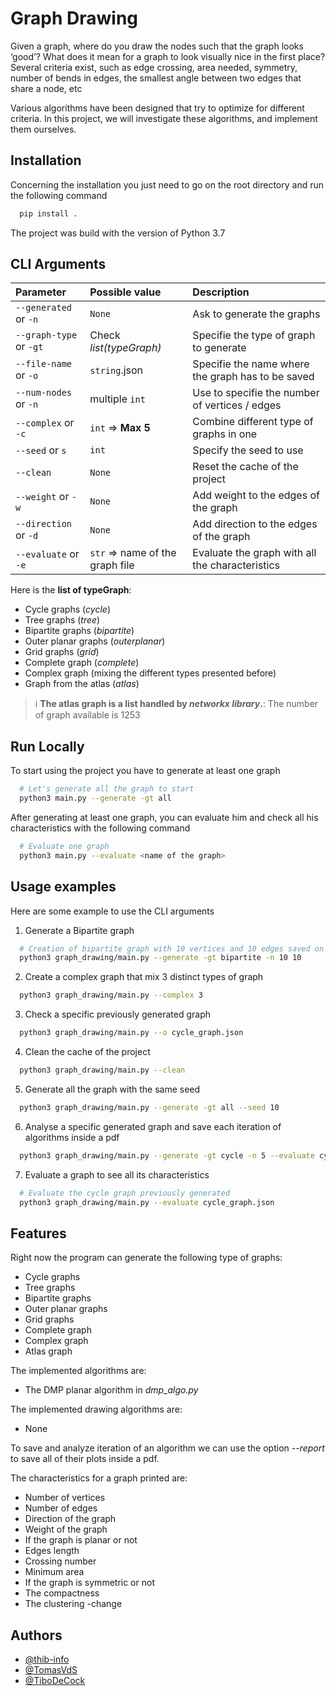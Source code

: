 
# Graph Drawing

Given a graph, where do you draw the nodes such that the graph looks ‘good’? What does it mean for a
graph to look visually nice in the first place? Several criteria exist, such as edge crossing, area needed,
symmetry, number of bends in edges, the smallest angle between two edges that share a node, etc

Various algorithms have been designed that try to optimize for different criteria. In this project, we will
investigate these algorithms, and implement them ourselves.

## Installation

Concerning the installation you just need to go on the root directory and run the following command

```bash
  pip install .
```
The project was build with the version of Python 3.7

## CLI Arguments
| Parameter               | Possible value                     | Description                						                 |
|:------------------------|:-----------------------------------|:--------------------------------------------------|
| `--generated` or `-n`   | `None`   			                       | Ask to generate the graphs  					                 |
| `--graph-type` or `-gt` | Check *list(typeGraph)*            | Specifie the type of graph to generate  		        |
| `--file-name` or `-o`   | `string`.json 		                   | Specifie the name where the graph has to be saved |
| `--num-nodes` or `-n`   | multiple `int`  	                  | Use to specifie the number of vertices / edges    |
| `--complex` or `-c`     | `int` => **Max 5**                 | Combine different type of graphs in one           |
| `--seed` or `s`         | `int`  	                           | Specify the seed to use                           |
| `--clean`               | `None`  	                          | Reset the cache of the project                    |
| `--weight` or `-w`      | `None`  	                          | Add weight to the edges of the graph              |
| `--direction` or `-d`   | `None`  	                          | Add direction to the edges of the graph           |
| `--evaluate` or `-e`     | `str` => name of the graph file  	 | Evaluate the graph with all the characteristics   |


Here is the **list of typeGraph**:
- Cycle graphs (*cycle*)
- Tree graphs (*tree*)
- Bipartite graphs (*bipartite*)
- Outer planar graphs (*outerplanar*)
- Grid graphs (*grid*)
- Complete graph (*complete*)
- Complex graph (mixing the different types presented before)
- Graph from the atlas (*atlas*)

> :information_source: **The atlas graph is a list handled by *networkx library*.**: The number of graph available is 1253

## Run Locally

To start using the project you have to generate at least one graph

```bash
  # Let's generate all the graph to start
  python3 main.py --generate -gt all
```

After generating at least one graph, you can evaluate him and check all his characteristics with the following command

```bash
  # Evaluate one graph
  python3 main.py --evaluate <name of the graph>
```

## Usage examples

Here are some example to use the CLI arguments 

1. Generate a Bipartite graph 
```bash
  # Creation of bipartite graph with 10 vertices and 10 edges saved on the file bipartite_graph.json
  python3 graph_drawing/main.py --generate -gt bipartite -n 10 10
```

2. Create a complex graph that mix 3 distinct types of graph 
```bash
  python3 graph_drawing/main.py --complex 3
```

3. Check a specific previously generated graph
```bash
  python3 graph_drawing/main.py --o cycle_graph.json
```

4. Clean the cache of the project
```bash
  python3 graph_drawing/main.py --clean
```

5. Generate all the graph with the same seed
```bash
  python3 graph_drawing/main.py --generate -gt all --seed 10
```

6. Analyse a specific generated graph and save each iteration of algorithms inside a pdf
```bash
  python3 graph_drawing/main.py --generate -gt cycle -n 5 --evaluate cycle_graph.json --report cycle
```

7. Evaluate a graph to see all its characteristics
```bash
  # Evaluate the cycle graph previously generated
  python3 graph_drawing/main.py --evaluate cycle_graph.json
```


## Features

Right now the program can generate the following type of graphs:
- Cycle graphs
- Tree graphs
- Bipartite graphs
- Outer planar graphs
- Grid graphs
- Complete graph
- Complex graph
- Atlas graph

The implemented algorithms are:
- The DMP planar algorithm in *dmp_algo.py*

The implemented drawing algorithms are:
- None

To save and analyze iteration of an algorithm we can use the option *--report*
to save all of their plots inside a pdf.

The characteristics for a graph printed are:
- Number of vertices
- Number of edges
- Direction of the graph
- Weight of the graph
- If the graph is planar or not
- Edges length
- Crossing number
- Minimum area 
- If the graph is symmetric or not
- The compactness
- The clustering
-change

## Authors

- [@thib-info](https://www.github.com/thib-info)
- [@TomasVdS](https://github.com/TomasVdS)
- [@TiboDeCock](https://github.com/TiboDeCock)

